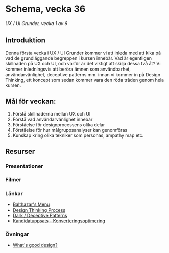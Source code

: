 # Schema, vecka 36
###### UX / UI Grunder, vecka 1 av 6

## Introduktion

Denna första vecka i UX / UI Grunder kommer vi att inleda med att kika på vad de grundläggande begreppen i kursen innebär. Vad är egentligen skillnaden på UX och UI, och varför är det viktigt att skilja dessa två åt? Vi kommer inledningsvis att beröra ämnen som användbarhet, användarvänlighet, deceptive patterns mm. innan vi kommer in på Design Thinking, ett koncept som sedan kommer vara den röda tråden genom hela kursen.  

## Mål för veckan:
1. Förstå skillnaderna mellan UX och UI
2. Förstå vad användarvänlighet innebär
3. Förståelse för designprocessens olika delar
4. Förståelse för hur målgruppsanalyser kan genomföras
5. Kunskap kring olika tekniker som personas, ampathy map etc.

## Resurser

### Presentationer


### Filmer

### Länkar
* [Balthazar's Menu](https://nymag.com/restaurants/features/62498/)
* [Design Thinking Process](https://www.interaction-design.org/literature/article/5-stages-in-the-design-thinking-process)
* [Dark / Deceptive Patterns](https://www.deceptive.design/)
* [Kandidatuppsats - Konverteringsoptimering](https://www.diva-portal.org/smash/record.jsf?dswid=-9376&pid=diva2%3A1763554&c=2&searchType=SIMPLE&language=sv&query=jesper+nyberg&af=%5B%22personName%3A%5C%22Nyberg%2C+Jesper%5C%22%22%5D&aq=%5B%5B%5D%5D&aq2=%5B%5B%5D%5D&aqe=%5B%5D&noOfRows=50&sortOrder=author_sort_asc&sortOrder2=title_sort_asc&onlyFullText=false&sf=all)

### Övningar
* [What's good design?](https://github.com/fu-ux-ui-fe24/exercise-whats-good-design/tree/main)




